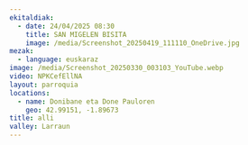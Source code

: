 ```yaml
---
ekitaldiak:
  - date: 24/04/2025 08:30
    title: SAN MIGELEN BISITA
    image: /media/Screenshot_20250419_111110_OneDrive.jpg
mezak:
  - language: euskaraz
image: /media/Screenshot_20250330_003103_YouTube.webp
video: NPKCefEllNA
layout: parroquia
locations:
  - name: Donibane eta Done Pauloren
    geo: 42.99151, -1.89673
title: alli
valley: Larraun
---
```

